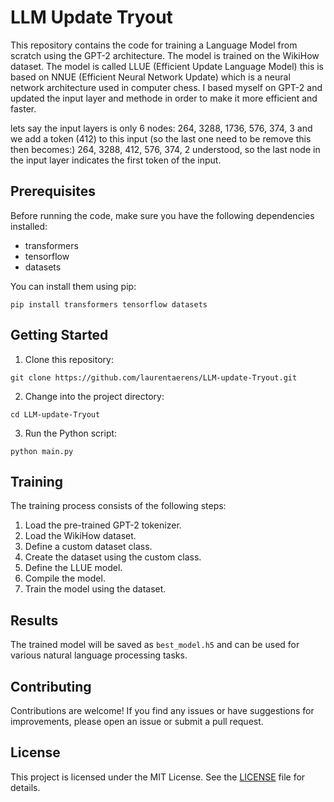 # LLM Update Tryout

This repository contains the code for training a Language Model from scratch using the GPT-2 architecture. The model is trained on the WikiHow dataset.
The model is called LLUE (Efficient Update Language Model) this is based on NNUE (Efficient Neural Network Update) which is a neural network architecture used in computer chess.
I based myself on GPT-2 and updated the input layer and methode in order to make it more efficient and faster.


lets say the input layers is only 6 nodes: 264, 3288, 1736, 576, 374, 3 and we add a token (412) to this input (so the last one need to be remove this then becomes:) 264, 3288, 412, 576, 374, 2 understood, so the last node in the input layer indicates the first token of the input.

## Prerequisites

Before running the code, make sure you have the following dependencies installed:

- transformers
- tensorflow
- datasets

You can install them using pip:

```shell
pip install transformers tensorflow datasets
```

## Getting Started

1. Clone this repository:

```shell
git clone https://github.com/laurentaerens/LLM-update-Tryout.git
```

2. Change into the project directory:

```shell
cd LLM-update-Tryout
```

3. Run the Python script:

```shell
python main.py
```

## Training

The training process consists of the following steps:

1. Load the pre-trained GPT-2 tokenizer.
2. Load the WikiHow dataset.
3. Define a custom dataset class.
4. Create the dataset using the custom class.
5. Define the LLUE model.
6. Compile the model.
7. Train the model using the dataset.

## Results

The trained model will be saved as `best_model.h5` and can be used for various natural language processing tasks.

## Contributing

Contributions are welcome! If you find any issues or have suggestions for improvements, please open an issue or submit a pull request.

## License

This project is licensed under the MIT License. See the [LICENSE](LICENSE) file for details.
